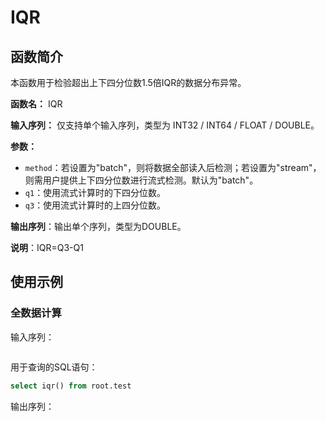 # IQR

## 函数简介

本函数用于检验超出上下四分位数1.5倍IQR的数据分布异常。

**函数名：** IQR

**输入序列：** 仅支持单个输入序列，类型为 INT32 / INT64 / FLOAT / DOUBLE。

**参数：**

+ `method`：若设置为"batch"，则将数据全部读入后检测；若设置为"stream"，则需用户提供上下四分位数进行流式检测。默认为"batch"。
+ `q1`：使用流式计算时的下四分位数。
+ `q3`：使用流式计算时的上四分位数。

**输出序列**：输出单个序列，类型为DOUBLE。

**说明**：IQR=Q3-Q1

## 使用示例

### 全数据计算

输入序列：

```

```

用于查询的SQL语句：

```sql
select iqr() from root.test
```

输出序列：

```

```

